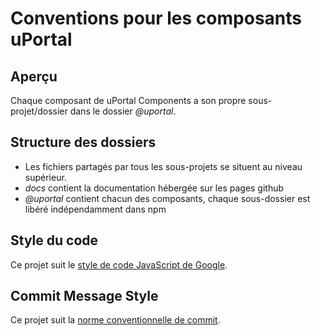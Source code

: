 # Conventions pour les composants uPortal

## Aperçu

Chaque composant de uPortal Components a son propre sous-projet/dossier dans le dossier _@uportal_.

## Structure des dossiers

- Les fichiers partagés par tous les sous-projets se situent au niveau supérieur.
- _docs_ contient la documentation hébergée sur les pages github
- _@uportal_ contient chacun des composants, chaque sous-dossier est libéré indépendamment dans npm

## Style du code

Ce projet suit le [style de code JavaScript de Google](https://google.github.io/styleguide/jsguide.html).

## Commit Message Style

Ce projet suit la [norme conventionnelle de commit](https://conventionalcommits.org/).
